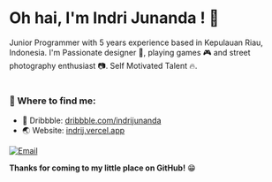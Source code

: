 # Oh hai, I'm Indri Junanda ! 👋

Junior Programmer with 5 years experience based in Kepulauan Riau, Indonesia. I'm Passionate designer 🎨, playing games 🎮 and street photography enthusiast 📷. Self Motivated Talent  🔥.

#

### 💬 Where to find me:
- 🏀 Dribbble: <a href="//dribbble.com/indrijunanda">dribbble.com/indrijunanda</a>
- 🌏 Website: <a href="//indrij.vercel.app/">indrij.vercel.app</a>

[![Email](https://img.shields.io/badge/--gmail?label=Email&logo=gmail&style=social)](mailto:ind.junanda@gmail.com)

__Thanks for coming to my little place on GitHub!__ 😁
